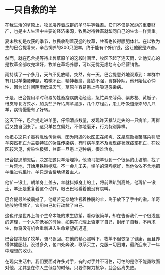# 一只自救的羊

在我生活的草原上，牧民喂养着成群的羊马牛等牲畜。它们不仅是家庭的重要财产，也是主人生活中主要的经济来源，牧民对待牲畜就如同自己的生命一样贵重。 

夏末秋初是收获的季节，牧民收割着茂盛的牧草，牲畜也长得膘肥体壮。在以牧为生的巴合提看来，辛苦饲养的300只肥羊，终于能有个好价钱，这让他很是兴奋。 

然而，就在巴合提等待出售草原羊的这段时间里，牧区下起了连天雨，让他安心的是牧草全部收完垛好，牧羊在草场养膘，可以无忧无虑地专心经营销售。 

雨持续了一个多月，天气不见放晴。突然，有一天，巴合提意外地观察到：羊群中有几只羊懒腰伸腿，咳嗽不止，精神萎靡，食欲不强，离群掉队，他开始忧心忡忡，因为长时间阴雨低温天气，草原羊容易患上呼吸道感染病。 

于是，巴合提用平时积累的牲畜疫病防治经验，急忙弄来薄荷、紫苏梗、黄栀子、柑皮等复方煎水，加食盐少许给病羊灌服，几个疗程后，患上呼吸道感染的几只羊，病情慢慢有了好转。 

这天下午，巴合提走进羊圈，仔细清点数量，发现昨天掉队走失的一只病羊，离群后又独自回来了。这只羊独立偏处，不停地磨牙，行为特别异样。 

他担心这只羊患有急性传染病，因为附近的牧区正在闹病。这是腐败梭菌感染引起羊突然死亡为主要特征的急性传染病，有时病羊来不及表现症状就痉挛死亡，在牧区较常见，传染性极强，牲畜一旦患上这种病，很难治愈。 

巴合提思前想后，决定把这只羊活埋掉。他骑马把羊驮到一个很远的山坡前，找了一片荒地，开始用铁锹挖坑。不一会儿工夫，埋羊的深坑挖好，当他依依不舍地把羊推进坑里时，羊只是含情地望着主人。 

他铲一锹土，朝羊身上盖去，羊就抖掉身上的土，将前蹄趴到高处，他再铲一锹土，羊还是重复着这个动作，眼巴巴地看着他没有哀叫。 

巴合提最终被震撼了，他痛苦无奈地注视着挣脱的羊，终于放下了手中的锹。羊奇迹般地得救了，它用自己的行动救了自己。 

这也许是世界上每个生命本能的求生欲望，看似很简单，却在告诉我们一个很浅显的道理，一个人在低谷的时候，如果在心理上否定了自己，封闭了自我，不再求生，你将没有机会重新进入生命希望的通道。 

巴合提抱起了牧羊，骑马返回。在他的精心照料下，牧羊不但恢复了健康，而且养得体健肥壮。没过多久，他四处奔波，联系买主，克服一切困难，最终迎来了一年中理想的收获。 

在现实生活中，我们要面对许多对手，有的对手并不可怕，可怕的是你不能勇敢面对他，尤其是在你人生低谷的时候，只要你努力抗争，就会远离失败。